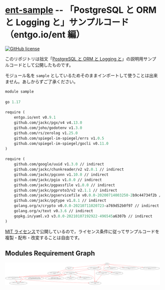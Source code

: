 # [ent-sample] -- 「PostgreSQL と ORM と Logging と」サンプルコード（entgo.io/ent 編）

[![GitHub license](https://img.shields.io/badge/license-MIT-blue.svg)](https://raw.githubusercontent.com/spiegel-im-spiegel/ent-sample/master/LICENSE)

このリポジトリは拙文「[PostgreSQL と ORM と Logging と](https://zenn.dev/spiegel/books/a-study-in-postgresql)」の説明用サンプルコードとして公開したものです。

モジュール名を `sample` としているためそのままインポートして使うことは出来ません。あしからずご了承ください。

```textile:go.mod
module sample

go 1.17

require (
    entgo.io/ent v0.9.1
    github.com/jackc/pgx/v4 v4.13.0
    github.com/joho/godotenv v1.3.0
    github.com/rs/zerolog v1.25.0
    github.com/spiegel-im-spiegel/errs v1.0.5
    github.com/spiegel-im-spiegel/gocli v0.11.0
)

require (
    github.com/google/uuid v1.3.0 // indirect
    github.com/jackc/chunkreader/v2 v2.0.1 // indirect
    github.com/jackc/pgconn v1.10.0 // indirect
    github.com/jackc/pgio v1.0.0 // indirect
    github.com/jackc/pgpassfile v1.0.0 // indirect
    github.com/jackc/pgproto3/v2 v2.1.1 // indirect
    github.com/jackc/pgservicefile v0.0.0-20200714003250-2b9c44734f2b // indirect
    github.com/jackc/pgtype v1.8.1 // indirect
    golang.org/x/crypto v0.0.0-20210711020723-a769d52b0f97 // indirect
    golang.org/x/text v0.3.6 // indirect
    gopkg.in/yaml.v3 v3.0.0-20210107192922-496545a6307b // indirect
)
```

[MIT ライセンス](./LICENSE)で公開しているので，ライセンス条件に従ってサンプルコードを複製・配布・改変することは自由です。

## Modules Requirement Graph

[![dependency.png](./dependency.png)](./dependency.png)

[ent-sample]: https://github.com/spiegel-im-spiegel/ent-sample "spiegel-im-spiegel/ent-sample: 「PostgreSQL と ORM と Logging と」サンプルコード（entgo.io/ent 編）"
